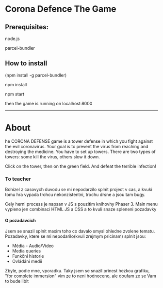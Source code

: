 # Corona Defence The Game

## Prerequisites:
node.js

parcel-bundler

## How to install
(npm install -g parcel-bundler)

npm install

npm start

then the game is running on localhost:8000

<hr>


# About
he CORONA DEFENSE game is a tower defense in which you fight against the evil coronavirus. 
Your goal is to prevent the virus from reaching and destroying the medicine. You have to set up towers. There are two types of towers: some kill the virus, others slow it down.

Click on the tower, then on the green field. And defeat the terrible infection!


### To teacher

Bohizel z casovych duvodu se mi nepodarzilo splnit project v cas, 
a kvuki tomu hra vypada trohcu nekonzistentni, trochu drsne a jsou tam bugy.

Cely herni process je napsan v JS s pouzitim knihovhy Phaser 3. 
Main menu vypleno jen combinaci HTML JS a CSS a to kvuli snaze spleneni pozadavky

#### O pozadavcich
Jsem se snazil splnit maxim toho co davalo smysl ohledne zvolene tematu.
Pozadavky, ktere se mi nepodarilo(kvuli zrejmym pricinam) splnit jsou:

*  Média - Audio/Video
*  Media queries
*  Funkční historie
*  Ovládání medií

Zbyle, podle mne, vporadku.
Taky jsem se snazil prinest hezkou grafiku, "for complete immersion" vim ze to neni hodnoceno, ale doufam ze se Vam to bude libit
